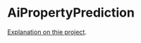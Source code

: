 # AiPropertyPrediction

[Explanation on thie project](https://kmlee.xyz/Inline-Coil-Quality-Inspection-System-5f83f02a66204320bc5c58be2e6bc230).

